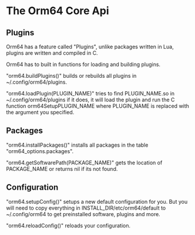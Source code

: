 # The Orm64 Core Api

## Plugins

Orm64 has a feature called "Plugins", unlike packages written in Lua, plugins are written and compiled in C.

Orm64 has to built in functions for loading and building plugins.

"orm64.buildPlugins()" builds or rebuilds all plugins in ~/.config/orm64/plugins.

"orm64.loadPlugin(PLUGIN_NAME)" tries to find PLUGIN_NAME.so in ~/.config/orm64/plugins if it does, 
it will load the plugin and run the C function orm64SetupPLUGIN_NAME where PLUGIN_NAME is replaced with the argument you specified.

## Packages

"orm64.installPackages()" installs all packages in the table "orm64_options.packages".

"orm64.getSoftwarePath(PACKAGE_NAME)" gets the location of PACKAGE_NAME or returns nil if its not found.

## Configuration

"orm64.setupConfig()" setups a new default configuration for you. 
But you will need to copy everything in INSTALL_DIR/etc/orm64/default to ~/.config/orm64 to get preinstalled software, plugins and more.

"orm64.reloadConfig()" reloads your configuration.

